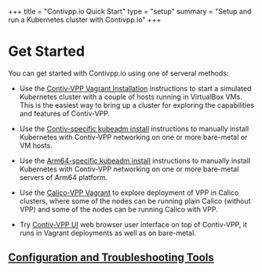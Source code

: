 +++
title = "Contivpp.io Quick Start"
type = "setup"
summary = "Setup and run a Kubernetes cluster with Contivpp.io"
+++


# Get Started

You can get started with Contivpp.io using one of serveral methods:

* Use the [Contiv-VPP Vagrant Installation](https://github.com/contiv/vpp/blob/master/vagrant/README.md) instructions to start a
  simulated Kubernetes cluster with a couple of hosts running in VirtualBox
  VMs. This is the easiest way to bring up a cluster for exploring the
  capabilities and features of Contiv-VPP.

* Use the [Contiv-specific kubeadm install](https://github.com/contiv/vpp/blob/master/docs/setup/MANUAL_INSTALL.md)
  instructions to manually install Kubernetes with Contiv-VPP networking on one
  or more bare-metal or VM hosts.

* Use the [Arm64-specific kubeadm install](https://github.com/contiv/vpp/blob/master/docs/arm64/MANUAL_INSTALL_ARM64.md)
  instructions to manually install Kubernetes with Contiv-VPP networking on one or more
  bare-metal servers of Arm64 platform.

* Use the [Calico-VPP Vagrant](https://github.com/contiv/vpp/blob/master/vagrant/calico-vpp/README.md) to explore deployment of VPP
  in Calico clusters, where some of the nodes can be running plain Calico (without VPP)
  and some of the nodes can be running Calico with VPP.

* Try [Contiv-VPP UI](https://github.com/contiv/vpp/blob/master/ui/README.md) web browser user interface on top of Contiv-VPP,
  it runs in Vagrant deployments as well as on bare-metal.

## [Configuration and Troubleshooting Tools](https://github.com/contiv/vpp/blob/master/docs/operation/TOOLS.md)




